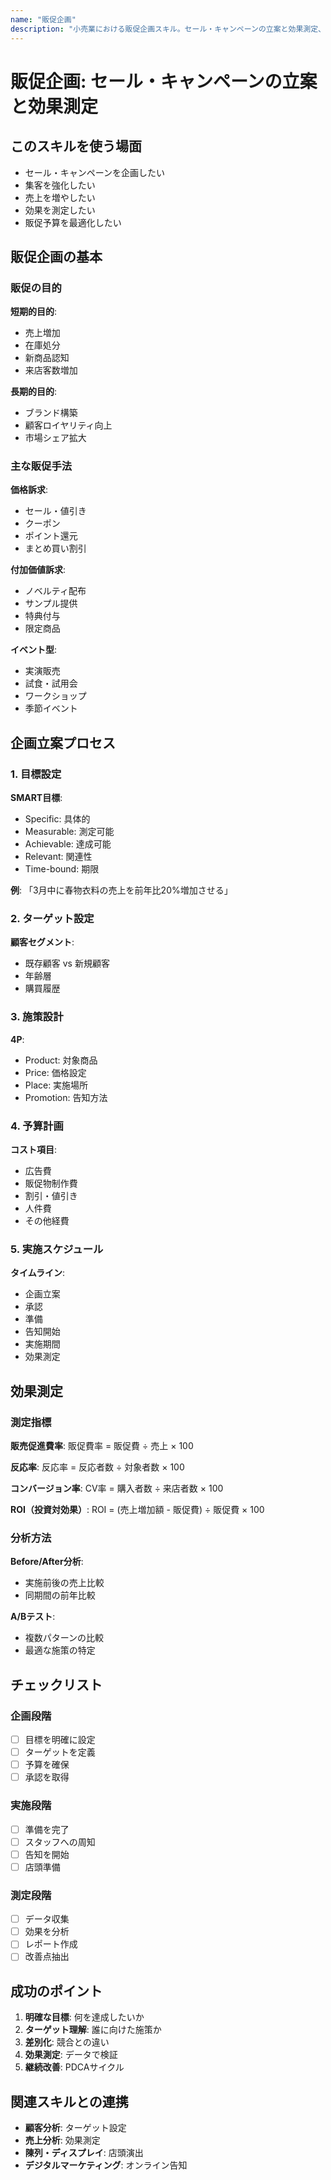 ```yaml
---
name: "販促企画"
description: "小売業における販促企画スキル。セール・キャンペーンの立案と効果測定、プロモーション戦略の実行方法を提供"
---
```


# 販促企画: セール・キャンペーンの立案と効果測定

## このスキルを使う場面

- セール・キャンペーンを企画したい
- 集客を強化したい
- 売上を増やしたい
- 効果を測定したい
- 販促予算を最適化したい

## 販促企画の基本

### 販促の目的

**短期的目的**:
- 売上増加
- 在庫処分
- 新商品認知
- 来店客数増加

**長期的目的**:
- ブランド構築
- 顧客ロイヤリティ向上
- 市場シェア拡大

### 主な販促手法

**価格訴求**:
- セール・値引き
- クーポン
- ポイント還元
- まとめ買い割引

**付加価値訴求**:
- ノベルティ配布
- サンプル提供
- 特典付与
- 限定商品

**イベント型**:
- 実演販売
- 試食・試用会
- ワークショップ
- 季節イベント

## 企画立案プロセス

### 1. 目標設定

**SMART目標**:
- Specific: 具体的
- Measurable: 測定可能
- Achievable: 達成可能
- Relevant: 関連性
- Time-bound: 期限

**例**: 「3月中に春物衣料の売上を前年比20%増加させる」

### 2. ターゲット設定

**顧客セグメント**:
- 既存顧客 vs 新規顧客
- 年齢層
- 購買履歴

### 3. 施策設計

**4P**:
- Product: 対象商品
- Price: 価格設定
- Place: 実施場所
- Promotion: 告知方法

### 4. 予算計画

**コスト項目**:
- 広告費
- 販促物制作費
- 割引・値引き
- 人件費
- その他経費

### 5. 実施スケジュール

**タイムライン**:
- 企画立案
- 承認
- 準備
- 告知開始
- 実施期間
- 効果測定

## 効果測定

### 測定指標

**販売促進費率**:
販促費率 = 販促費 ÷ 売上 × 100

**反応率**:
反応率 = 反応者数 ÷ 対象者数 × 100

**コンバージョン率**:
CV率 = 購入者数 ÷ 来店者数 × 100

**ROI（投資対効果）**:
ROI = (売上増加額 - 販促費) ÷ 販促費 × 100

### 分析方法

**Before/After分析**:
- 実施前後の売上比較
- 同期間の前年比較

**A/Bテスト**:
- 複数パターンの比較
- 最適な施策の特定

## チェックリスト

### 企画段階
- [ ] 目標を明確に設定
- [ ] ターゲットを定義
- [ ] 予算を確保
- [ ] 承認を取得

### 実施段階
- [ ] 準備を完了
- [ ] スタッフへの周知
- [ ] 告知を開始
- [ ] 店頭準備

### 測定段階
- [ ] データ収集
- [ ] 効果を分析
- [ ] レポート作成
- [ ] 改善点抽出

## 成功のポイント

1. **明確な目標**: 何を達成したいか
2. **ターゲット理解**: 誰に向けた施策か
3. **差別化**: 競合との違い
4. **効果測定**: データで検証
5. **継続改善**: PDCAサイクル

## 関連スキルとの連携

- **顧客分析**: ターゲット設定
- **売上分析**: 効果測定
- **陳列・ディスプレイ**: 店頭演出
- **デジタルマーケティング**: オンライン告知
